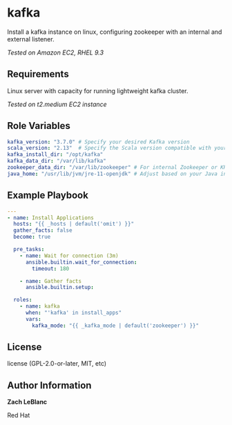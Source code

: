 kafka
=========

Install a kafka instance on linux, configuring zookeeper with an internal and external listener.

_Tested on Amazon EC2, RHEL 9.3_

Requirements
------------

Linux server with capacity for running lightweight kafka cluster. 

_Tested on t2.medium EC2 instance_

Role Variables
--------------

```yaml
kafka_version: "3.7.0" # Specify your desired Kafka version
scala_version: "2.13"  # Specify the Scala version compatible with your Kafka version
kafka_install_dir: "/opt/kafka"
kafka_data_dir: "/var/lib/kafka"
zookeeper_data_dir: "/var/lib/zookeeper" # For internal Zookeeper or KRaft
java_home: "/usr/lib/jvm/jre-11-openjdk" # Adjust based on your Java installation
```

Example Playbook
----------------

```yaml
---
- name: Install Applications
  hosts: "{{ _hosts | default('omit') }}"
  gather_facts: false
  become: true

  pre_tasks:
    - name: Wait for connection (3m)
      ansible.builtin.wait_for_connection:
        timeout: 180

    - name: Gather facts
      ansible.builtin.setup:

  roles:
    - name: kafka
      when: "'kafka' in install_apps"
      vars:
        kafka_mode: "{{ _kafka_mode | default('zookeeper') }}"

```

License
-------

license (GPL-2.0-or-later, MIT, etc)

Author Information
-------
**Zach LeBlanc**

Red Hat
